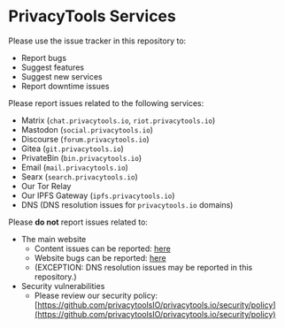 # PrivacyTools Services

Please use the issue tracker in this repository to:

 - Report bugs
 - Suggest features
 - Suggest new services
 - Report downtime issues

Please report issues related to the following services:

 - Matrix (`chat.privacytools.io`, `riot.privacytools.io`)
 - Mastodon (`social.privacytools.io`)
 - Discourse (`forum.privacytools.io`)
 - Gitea (`git.privacytools.io`)
 - PrivateBin (`bin.privacytools.io`)
 - Email (`mail.privacytools.io`)
 - Searx (`search.privacytools.io`)
 - Our Tor Relay
 - Our IPFS Gateway (`ipfs.privacytools.io`)
 - DNS (DNS resolution issues for `privacytools.io` domains)

Please **do not** report issues related to:

 - The main website
   - Content issues can be reported: [here](https://github.com/privacytoolsIO/privacytools.io/issues/new/choose)
   - Website bugs can be reported: [here](https://github.com/privacytoolsIO/privacytools.io/issues/new?labels=%F0%9F%8C%90+website+issue&template=5_Website_Issues.md&title=%F0%9F%8C%90+Website+Issue+%7C+)
   - (EXCEPTION: DNS resolution issues may be reported in this repository.)
 - Security vulnerabilities
   - Please review our security policy: [https://github.com/privacytoolsIO/privacytools.io/security/policy](https://github.com/privacytoolsIO/privacytools.io/security/policy)
